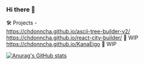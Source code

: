 ### Hi there 👋

🛠️ Projects -
<br>https://chdonncha.github.io/ascii-tree-builder-v2/
https://chdonncha.github.io/react-city-builder/ 🚧 WIP
<br>https://chdonncha.github.io/KanaEigo 🚧 WIP

[![Anurag's GitHub stats](https://github-readme-stats-topaz-rho.vercel.app/api?username=chdonncha&theme=dracula&show_icons=true&hide=stars,prs&count_private=true)](https://github.com/anuraghazra/github-readme-stats)

<!--
**chdonncha/chdonncha** is a ✨ _special_ ✨ repository because its `README.md` (this file) appears on your GitHub profile.

Here are some ideas to get you started:

- 🔭 I’m currently working on ...
- 🌱 I’m currently learning ...
- 👯 I’m looking to collaborate on ...
- 🤔 I’m looking for help with ...
- 💬 Ask me about ...
- 📫 How to reach me: ...
- 😄 Pronouns: ...
- ⚡ Fun fact: ...
-->
